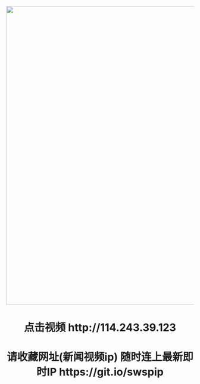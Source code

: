 <div align="center"><a href="http://114.37.19.95"><IMG SRC="https://github.com/gofanben/gm/blob/master/img-2/swspip.jpg" width=800></a>
<h1>点击视频 http://114.243.39.123</h1>
 
<h1>请收藏网址(新闻视频ip)  随时连上最新即时IP
https://git.io/swspip</h1>
